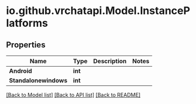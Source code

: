 # io.github.vrchatapi.Model.InstancePlatforms

## Properties

Name | Type | Description | Notes
------------ | ------------- | ------------- | -------------
**Android** | **int** |  | 
**Standalonewindows** | **int** |  | 

[[Back to Model list]](../README.md#documentation-for-models) [[Back to API list]](../README.md#documentation-for-api-endpoints) [[Back to README]](../README.md)

